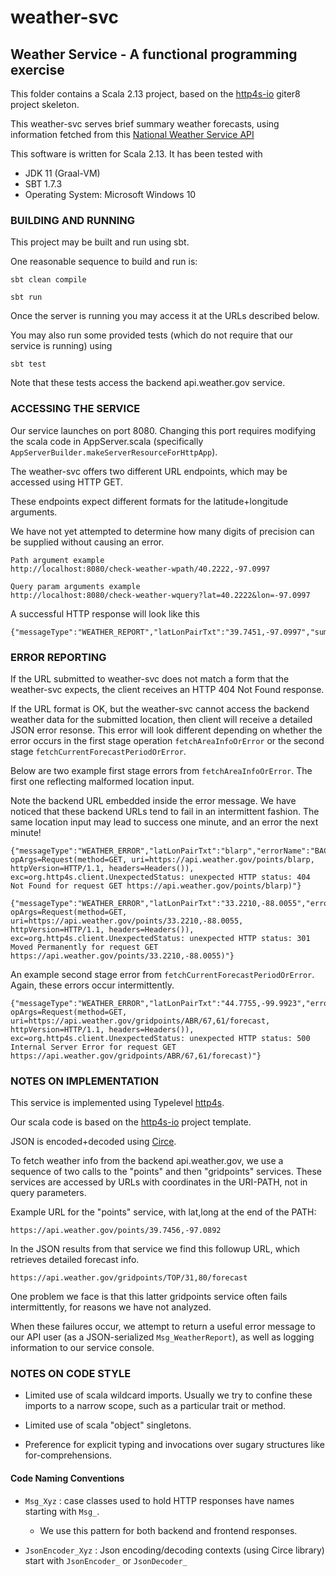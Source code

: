 # weather-svc

## Weather Service - A functional programming exercise

This folder contains a Scala 2.13 project, based on the [http4s-io](https://github.com/http4s/http4s-io.g8) giter8 project skeleton.

This weather-svc serves brief summary weather forecasts, using information fetched from this 
[National Weather Service API](https://www.weather.gov/documentation/services-web-api) 

This software is written for Scala 2.13.  It has been tested with
 * JDK 11 (Graal-VM)
 * SBT 1.7.3
 * Operating System:  Microsoft Windows 10

### BUILDING AND RUNNING

This project may be built and run using sbt.

One reasonable sequence to build and run is:

`sbt clean compile`

`sbt run`

Once the server is running you may access it at the URLs described below.

You may also run some provided tests (which do not require that our service is running) using

`sbt test`

Note that these tests access the backend api.weather.gov service.

### ACCESSING THE SERVICE

Our service launches on port 8080.  Changing this port requires modifying the scala code in 
AppServer.scala (specifically `AppServerBuilder.makeServerResourceForHttpApp`).

The weather-svc offers two different URL endpoints, which may be accessed using HTTP GET.

These endpoints expect different formats for the latitude+longitude arguments.

We have not yet attempted to determine how many digits of precision can be supplied without causing an error.

    Path argument example
    http://localhost:8080/check-weather-wpath/40.2222,-97.0997

    Query param arguments example
    http://localhost:8080/check-weather-wquery?lat=40.2222&lon=-97.0997

A successful HTTP response will look like this
    
    {"messageType":"WEATHER_REPORT","latLonPairTxt":"39.7451,-97.0997","summary":"Sunny","temperatureDescription":"cold"}


### ERROR REPORTING

If the URL submitted to weather-svc does not match a form that the weather-svc expects, the client receives an HTTP 404 Not Found response.

If the URL format is OK, but the weather-svc cannot access the backend weather data for the submitted location, then client will receive a detailed JSON error resonse. This error will look different depending on whether the error occurs in the first stage operation `fetchAreaInfoOrError` or the second stage `fetchCurrentForecastPeriodOrError`.

Below are two example first stage errors from `fetchAreaInfoOrError`.
The first one reflecting malformed location input. 

Note the backend URL embedded inside the error message.  We have noticed that these backend URLs tend to fail in an intermittent fashion.
The same location input may lead to success one minute, and an error the next minute!

    {"messageType":"WEATHER_ERROR","latLonPairTxt":"blarp","errorName":"BACKEND_ERR","errorInfo":"BackendError(opName=fetchAreaInfoOrError, opArgs=Request(method=GET, uri=https://api.weather.gov/points/blarp, httpVersion=HTTP/1.1, headers=Headers()), exc=org.http4s.client.UnexpectedStatus: unexpected HTTP status: 404 Not Found for request GET https://api.weather.gov/points/blarp)"}

    {"messageType":"WEATHER_ERROR","latLonPairTxt":"33.2210,-88.0055","errorName":"BACKEND_ERR","errorInfo":"BackendError(opName=fetchAreaInfoOrError, opArgs=Request(method=GET, uri=https://api.weather.gov/points/33.2210,-88.0055, httpVersion=HTTP/1.1, headers=Headers()), exc=org.http4s.client.UnexpectedStatus: unexpected HTTP status: 301 Moved Permanently for request GET https://api.weather.gov/points/33.2210,-88.0055)"}

An example second stage error from `fetchCurrentForecastPeriodOrError`.  Again, these errors occur intermittently.

    {"messageType":"WEATHER_ERROR","latLonPairTxt":"44.7755,-99.9923","errorName":"BACKEND_ERR","errorInfo":"BackendError(opName=fetchCurrentForecastPeriodOrError, opArgs=Request(method=GET, uri=https://api.weather.gov/gridpoints/ABR/67,61/forecast, httpVersion=HTTP/1.1, headers=Headers()), exc=org.http4s.client.UnexpectedStatus: unexpected HTTP status: 500 Internal Server Error for request GET https://api.weather.gov/gridpoints/ABR/67,61/forecast)"}

### NOTES ON IMPLEMENTATION

This service is implemented using Typelevel [http4s](https://http4s.org/).

Our scala code is based on the [http4s-io](https://github.com/http4s/http4s-io.g8) project template.

JSON is encoded+decoded using [Circe](https://circe.github.io/circe/).

To fetch weather info from the backend api.weather.gov, we use a sequence of two calls
to the "points" and then "gridpoints" services.  These services are accessed by URLs
with coordinates in the URI-PATH, not in query parameters.

Example URL for the "points" service, with lat,long at the end of the PATH:

    https://api.weather.gov/points/39.7456,-97.0892

In the JSON results from that service we find this followup URL, which retrieves detailed forecast info.

    https://api.weather.gov/gridpoints/TOP/31,80/forecast

One problem we face is that this latter gridpoints service often fails intermittently, for reasons we have not analyzed.  

When these failures occur, we attempt to return a useful error message to our API user (as a JSON-serialized `Msg_WeatherReport`), 
as well as logging information to our service console.

### NOTES ON CODE STYLE

 * Limited use of scala wildcard imports.  Usually we try to confine these imports to a narrow scope, such as a particular trait or method.

 * Limited use of scala "object" singletons.

 * Preference for explicit typing and invocations over sugary structures like for-comprehensions.  

#### Code Naming Conventions

 * `Msg_Xyz` : case classes used to hold HTTP responses have names starting with `Msg_`.  
   * We use this pattern for both backend and frontend responses.

 * `JsonEncoder_Xyz` : Json encoding/decoding contexts (using Circe library) start with `JsonEncoder_` or `JsonDecoder_`
